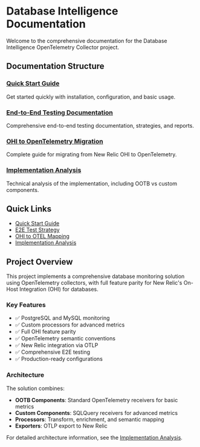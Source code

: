 # Database Intelligence Documentation

Welcome to the comprehensive documentation for the Database Intelligence OpenTelemetry Collector project.

## Documentation Structure

### [Quick Start Guide](./01-quick-start/)

Get started quickly with installation, configuration, and basic usage.

### [End-to-End Testing Documentation](./02-e2e-testing/)

Comprehensive end-to-end testing documentation, strategies, and reports.

### [OHI to OpenTelemetry Migration](./03-ohi-migration/)

Complete guide for migrating from New Relic OHI to OpenTelemetry.

### [Implementation Analysis](./04-implementation/)

Technical analysis of the implementation, including OOTB vs custom components.

## Quick Links

- [Quick Start Guide](./01-quick-start/quick-start.md)
- [E2E Test Strategy](./02-e2e-testing/02-test-strategy.md)
- [OHI to OTEL Mapping](./03-ohi-migration/01-complete-mapping.md)
- [Implementation Analysis](./04-implementation/01-metric-source-analysis.md)

## Project Overview

This project implements a comprehensive database monitoring solution using OpenTelemetry collectors, 
with full feature parity for New Relic's On-Host Integration (OHI) for databases.

### Key Features

- ✅ PostgreSQL and MySQL monitoring
- ✅ Custom processors for advanced metrics
- ✅ Full OHI feature parity
- ✅ OpenTelemetry semantic conventions
- ✅ New Relic integration via OTLP
- ✅ Comprehensive E2E testing
- ✅ Production-ready configurations

### Architecture

The solution combines:
- **OOTB Components**: Standard OpenTelemetry receivers for basic metrics
- **Custom Components**: SQLQuery receivers for advanced metrics
- **Processors**: Transform, enrichment, and semantic mapping
- **Exporters**: OTLP export to New Relic

For detailed architecture information, see the [Implementation Analysis](./04-implementation/02-implementation-summary.md).
